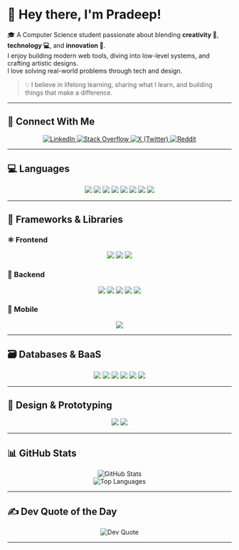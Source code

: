 # 👋 Hey there, I'm Pradeep!

🎓 A Computer Science student passionate about blending **creativity 🎨**, **technology 💻**, and **innovation 🚀**.  
I enjoy building modern web tools, diving into low-level systems, and crafting artistic designs.  
I love solving real-world problems through tech and design.

> 💡 I believe in lifelong learning, sharing what I learn, and building things that make a difference.

---

## 🔗 Connect With Me

<p align="center">
  <a href="https://www.linkedin.com/in/pradeep-chetri-06415231b/">
    <img alt="LinkedIn" src="https://img.shields.io/badge/-LinkedIn-0077B5?style=flat-square&logo=linkedin&logoColor=white">
  </a>
  <a href="https://stackoverflow.com/users/25963839">
    <img alt="Stack Overflow" src="https://img.shields.io/badge/-StackOverflow-FE7A16?style=flat-square&logo=stack-overflow&logoColor=white">
  </a>
  <a href="https://x.com/pradeepche75161">
    <img alt="X (Twitter)" src="https://img.shields.io/badge/-Twitter(X)-000000?style=flat-square&logo=X&logoColor=white">
  </a>
  <a href="https://reddit.com/user/EqualAd6191">
    <img alt="Reddit" src="https://img.shields.io/badge/-Reddit-FF4500?style=flat-square&logo=reddit&logoColor=white">
  </a>
</p>

---

## 💻 Languages

<p align="center">
  <img src="https://img.shields.io/badge/-C-00599C?style=for-the-badge&logo=c&logoColor=white">
  <img src="https://img.shields.io/badge/-C++-00599C?style=for-the-badge&logo=c%2B%2B&logoColor=white">
  <img src="https://img.shields.io/badge/-Java-007396?style=for-the-badge&logo=java&logoColor=white">
  <img src="https://img.shields.io/badge/-Python-3670A0?style=for-the-badge&logo=python&logoColor=ffdd54">
  <img src="https://img.shields.io/badge/-JavaScript-F7DF1E?style=for-the-badge&logo=javascript&logoColor=black">
  <img src="https://img.shields.io/badge/-TypeScript-3178C6?style=for-the-badge&logo=typescript&logoColor=white">
  <img src="https://img.shields.io/badge/-HTML5-E34F26?style=for-the-badge&logo=html5&logoColor=white">
  <img src="https://img.shields.io/badge/-CSS3-1572B6?style=for-the-badge&logo=css3&logoColor=white">
</p>

---

## 🧩 Frameworks & Libraries

### ⚛️ Frontend

<p align="center">
  <img src="https://img.shields.io/badge/-React-20232A?style=for-the-badge&logo=react&logoColor=61DAFB">
  <img src="https://img.shields.io/badge/-Tailwind_CSS-38B2AC?style=for-the-badge&logo=tailwind-css&logoColor=white">
  <img src="https://img.shields.io/badge/-Next.js-000000?style=for-the-badge&logo=nextdotjs&logoColor=white">
</p>

### 🔧 Backend

<p align="center">
  <img src="https://img.shields.io/badge/-Node.js-339933?style=for-the-badge&logo=node.js&logoColor=white">
  <img src="https://img.shields.io/badge/-Express-000000?style=for-the-badge&logo=express&logoColor=white">
  <img src="https://img.shields.io/badge/-Django-092E20?style=for-the-badge&logo=django&logoColor=white">
  <img src="https://img.shields.io/badge/-Flask-000000?style=for-the-badge&logo=flask&logoColor=white">
  <img src="https://img.shields.io/badge/-FastAPI-009688?style=for-the-badge&logo=fastapi&logoColor=white">
</p>

### 📱 Mobile

<p align="center">
  <img src="https://img.shields.io/badge/-React_Native-20232A?style=for-the-badge&logo=react&logoColor=61DAFB">
</p>

---

## 🗃️ Databases & BaaS

<p align="center">
  <img src="https://img.shields.io/badge/-PostgreSQL-4169E1?style=for-the-badge&logo=postgresql&logoColor=white">
  <img src="https://img.shields.io/badge/-MySQL-4479A1?style=for-the-badge&logo=mysql&logoColor=white">
  <img src="https://img.shields.io/badge/-SQLite-003B57?style=for-the-badge&logo=sqlite&logoColor=white">
  <img src="https://img.shields.io/badge/-MongoDB-47A248?style=for-the-badge&logo=mongodb&logoColor=white">
  <img src="https://img.shields.io/badge/-Supabase-3ECF8E?style=for-the-badge&logo=supabase&logoColor=white">
  <img src="https://img.shields.io/badge/-Neon-0086FF?style=for-the-badge&logo=neon&logoColor=white">
</p>

---

## 🎨 Design & Prototyping

<p align="center">
  <img src="https://img.shields.io/badge/-Figma-F24E1E?style=for-the-badge&logo=figma&logoColor=white">
  <img src="https://img.shields.io/badge/-Canva-00C4CC?style=for-the-badge&logo=canva&logoColor=white">
</p>

---

## 📊 GitHub Stats

<p align="center">
  <img src="https://github-readme-stats.vercel.app/api?username=pradeep-chetri&theme=vue&hide_border=false&show_icons=true" alt="GitHub Stats">
  <br/>
  <img src="https://github-readme-stats.vercel.app/api/top-langs/?username=pradeep-chetri&layout=compact&theme=vue&hide_border=false" alt="Top Languages">
</p>

---

## ✍️ Dev Quote of the Day

<p align="center">
  <img src="https://quotes-github-readme.vercel.app/api?type=vertical&theme=light" alt="Dev Quote">
</p>

---
